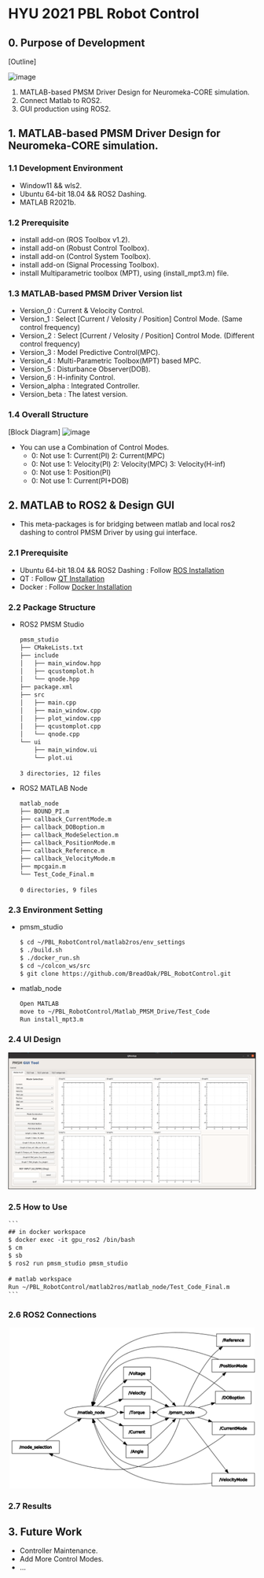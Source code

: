# HYU 2021 PBL Robot Control

## 0. Purpose of Development

[Outline]

![image](https://user-images.githubusercontent.com/75024315/146764699-65282edc-9c5c-496c-8166-ad33a24b3e72.png)

  1. MATLAB-based PMSM Driver Design for Neuromeka-CORE simulation.
  2. Connect Matlab to ROS2.
  3. GUI production using ROS2.

## 1. MATLAB-based PMSM Driver Design for Neuromeka-CORE simulation.
### 1.1 Development Environment
  - Window11 && wls2.
  - Ubuntu 64-bit 18.04 && ROS2 Dashing.
  - MATLAB R2021b.
  
### 1.2 Prerequisite
  - install add-on (ROS Toolbox v1.2).
  - install add-on (Robust Control Toolbox).
  - install add-on (Control System Toolbox).
  - install add-on (Signal Processing Toolbox).
  - install Multiparametric toolbox (MPT), using (install_mpt3.m) file.

### 1.3 MATLAB-based PMSM Driver Version list
  - Version_0 : Current & Velocity Control.
  - Version_1 : Select [Current / Velosity / Position] Control Mode. (Same control frequency)
  - Version_2 : Select [Current / Velosity / Position] Control Mode. (Different control frequency)
  - Version_3 : Model Predictive Control(MPC).
  - Version_4 : Multi-Parametric Toolbox(MPT) based MPC.
  - Version_5 : Disturbance Observer(DOB).
  - Version_6 : H-infinity Control. 
  - Version_alpha : Integrated Controller.
  - Version_beta : The latest version.

### 1.4 Overall Structure

[Block Diagram]
![image](https://user-images.githubusercontent.com/75024315/146320252-668cc404-c65a-4717-9e4b-b3a94f3cee56.png)

- You can use a Combination of Control Modes.
  - 0: Not use      1: Current(PI)   2: Current(MPC)      
  - 0: Not use      1: Velocity(PI)  2: Velocity(MPC) 3: Velocity(H-inf)    
  - 0: Not use      1: Position(PI)      
  - 0: Not use      1: Current(PI+DOB)

## 2. MATLAB to ROS2 & Design GUI
  - This meta-packages is for bridging between matlab and local ros2 dashing to control PMSM Driver by using gui interface.
  
### 2.1 Prerequisite
  - Ubuntu 64-bit 18.04 && ROS2 Dashing : Follow [ROS Installation](https://docs.ros.org/en/dashing/Installation.html)
  - QT : Follow [QT Installation](https://ros-qtc-plugin.readthedocs.io/en/latest/_source/How-to-Install-Users.html)
  - Docker : Follow [Docker Installation](https://docs.docker.com/engine/install/ubuntu/)

### 2.2 Package Structure
  - ROS2 PMSM Studio
    ```
    pmsm_studio
    ├── CMakeLists.txt
    ├── include
    │   ├── main_window.hpp
    │   ├── qcustomplot.h
    │   └── qnode.hpp
    ├── package.xml
    ├── src
    │   ├── main.cpp
    │   ├── main_window.cpp
    │   ├── plot_window.cpp
    │   ├── qcustomplot.cpp
    │   └── qnode.cpp
    └── ui
        ├── main_window.ui
        └── plot.ui

    3 directories, 12 files
    ```
  - ROS2 MATLAB Node
    ```
    matlab_node
    ├── BOUND_PI.m
    ├── callback_CurrentMode.m
    ├── callback_DOBoption.m
    ├── callback_ModeSelection.m
    ├── callback_PositionMode.m
    ├── callback_Reference.m
    ├── callback_VelocityMode.m
    ├── mpcgain.m
    └── Test_Code_Final.m

    0 directories, 9 files
    ```
    
### 2.3 Environment Setting
  - pmsm_studio
    ```
    $ cd ~/PBL_RobotControl/matlab2ros/env_settings
    $ ./build.sh
    $ ./docker_run.sh
    $ cd ~/colcon_ws/src
    $ git clone https://github.com/BreadOak/PBL_RobotControl.git 
    ```
  - matlab_node
    ```
    Open MATLAB
    move to ~/PBL_RobotControl/Matlab_PMSM_Drive/Test_Code
    Run install_mpt3.m
    ```
    
### 2.4 UI Design
![ui_design](./matlab2ros/imgs/ui_design.png)

### 2.5 How to Use
    ```
    ## in docker workspace
    $ docker exec -it gpu_ros2 /bin/bash
    $ cm
    $ sb
    $ ros2 run pmsm_studio pmsm_studio

    # matlab workspace
    Run ~/PBL_RobotControl/matlab2ros/matlab_node/Test_Code_Final.m
    ```

### 2.6 ROS2 Connections
<center><img src="./matlab2ros/imgs/rosgraph.png" width="500"></center>

### 2.7 Results



## 3. Future Work
  - Controller Maintenance.
  - Add More Control Modes.
  - ...
